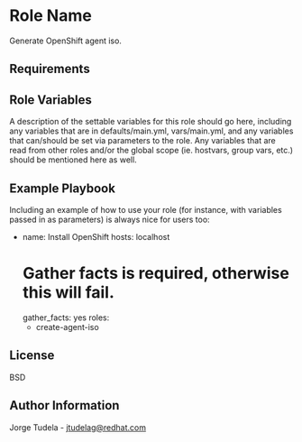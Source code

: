 Role Name
=========

Generate OpenShift agent iso.

Requirements
------------



Role Variables
--------------

A description of the settable variables for this role should go here, including any variables that are in defaults/main.yml, vars/main.yml, and any variables that can/should be set via parameters to the role. Any variables that are read from other roles and/or the global scope (ie. hostvars, group vars, etc.) should be mentioned here as well.

Example Playbook
----------------

Including an example of how to use your role (for instance, with variables passed in as parameters) is always nice for users too:

  - name: Install OpenShift
    hosts: localhost
    # Gather facts is required, otherwise this will fail.
    gather_facts: yes
    roles:
    - create-agent-iso 


License
-------

BSD

Author Information
------------------

Jorge Tudela - jtudelag@redhat.com
